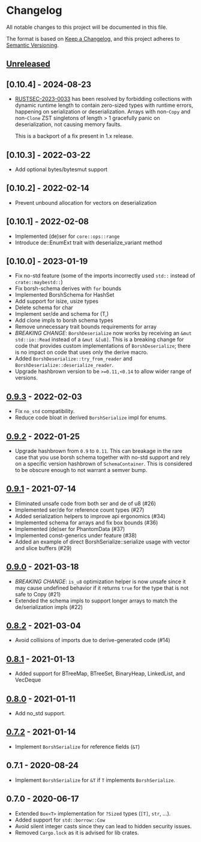 # Changelog

All notable changes to this project will be documented in this file.

The format is based on [Keep a Changelog](https://keepachangelog.com/en/1.0.0/),
and this project adheres to [Semantic Versioning](https://semver.org/spec/v2.0.0.html).

## [Unreleased]

## [0.10.4] - 2024-08-23

- [RUSTSEC-2023-0033](https://rustsec.org/advisories/RUSTSEC-2023-0033.html) has
  been resolved by forbidding collections with dynamic runtime length to contain
  zero-sized types with runtime errors, happening on serialization or
  deserialization.  Arrays with non-`Copy` and non-`Clone` ZST singletons of
  length > 1 gracefully panic on deserialization, not causing memory faults.

  This is a backport of a fix present in 1.x release.

## [0.10.3] - 2022-03-22

- Add optional bytes/bytesmut support

## [0.10.2] - 2022-02-14

- Prevent unbound allocation for vectors on deserialization

## [0.10.1] - 2022-02-08

- Implemented (de)ser for `core::ops::range`
- Introduce de::EnumExt trait with deserialize_variant method

## [0.10.0] - 2023-01-19

- Fix no-std feature (some of the imports incorrectly used `std::` instead of `crate::maybestd::`)
- Fix borsh-schema derives with `for` bounds
- Implemented BorshSchema for HashSet
- Add support for isize, usize types
- Delete schema for char
- Implement ser/de and schema for (T,)
- Add clone impls to borsh schema types
- Remove unnecessary trait bounds requirements for array
- *BREAKING CHANGE*: `BorshDeserialize` now works by receiving an `&mut std::io::Read`
  instead of a `&mut &[u8]`. This is a breaking change for code that provides custom 
  implementations of `BorshDeserialize`; there is no impact on code that uses only the
  derive macro.
- Added `BorshDeserialize::try_from_reader` and `BorshDeserialize::deserialize_reader`.
- Upgrade hashbrown version to be `>=0.11,<0.14` to allow wider range of versions.

## [0.9.3] - 2022-02-03

- Fix `no_std` compatibility.
- Reduce code bloat in derived `BorshSerialize` impl for enums.

## [0.9.2] - 2022-01-25

- Upgrade hashbrown from `0.9` to `0.11`. This can breakage in the rare case
  that you use borsh schema together with no-std support and rely on a specific
  version hashbrown of `SchemaContainer`. This is considered to be obscure
  enough to not warrant a semver bump.

## [0.9.1] - 2021-07-14

- Eliminated unsafe code from both ser and de of u8 (#26)
- Implemented ser/de for reference count types (#27)
- Added serialization helpers to improve api ergonomics (#34)
- Implemented schema for arrays and fix box bounds (#36)
- Implemented (de)ser for PhantomData (#37)
- Implemented const-generics under feature (#38)
- Added an example of direct BorshSerialize::serialize usage with vector and slice buffers (#29)

## [0.9.0] - 2021-03-18

- *BREAKING CHANGE*: `is_u8` optimization helper is now unsafe since it may
  cause undefined behavior if it returns `true` for the type that is not safe
  to Copy (#21)
- Extended the schema impls to support longer arrays to match the
  de/serialization impls (#22)

## [0.8.2] - 2021-03-04

- Avoid collisions of imports due to derive-generated code (#14)

## [0.8.1] - 2021-01-13

- Added support for BTreeMap, BTreeSet, BinaryHeap, LinkedList, and VecDeque

## [0.8.0] - 2021-01-11

- Add no_std support.

## [0.7.2] - 2021-01-14

- Implement `BorshSerialize` for reference fields (`&T`)

## 0.7.1 - 2020-08-24

- Implement `BorshSerialize` for `&T` if `T` implements `BorshSerialize`.

## 0.7.0 - 2020-06-17

- Extended `Box<T>` implementation for `?Sized` types (`[T]`, `str`, ...).
- Added support for `std::borrow::Cow`
- Avoid silent integer casts since they can lead to hidden security issues.
- Removed `Cargo.lock` as it is advised for lib crates.

[unreleased]: https://github.com/near/borsh-rs/compare/v0.9.3...HEAD
[0.9.3]: https://github.com/near/borsh-rs/compare/v0.9.2...v0.9.3
[0.9.2]: https://github.com/near/borsh-rs/compare/v0.9.1...v0.9.2
[0.9.1]: https://github.com/near/borsh-rs/compare/v0.9.0...v0.9.1
[0.9.0]: https://github.com/near/borsh-rs/compare/v0.8.2...v0.9.0
[0.8.2]: https://github.com/near/borsh-rs/compare/v0.8.1...v0.8.2
[0.8.1]: https://github.com/near/borsh-rs/compare/v0.8.0...v0.8.1
[0.8.0]: https://github.com/near/borsh-rs/compare/v0.7.2...v0.8.0
[0.7.2]: https://github.com/near/borsh-rs/releases/tag/v0.7.2
